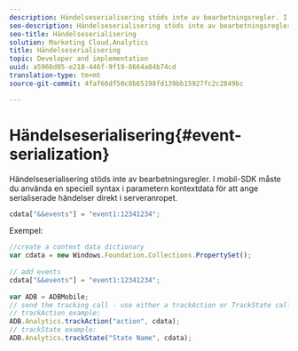 ```yaml
---
description: Händelseserialisering stöds inte av bearbetningsregler. I mobil-SDK måste du använda en särskild syntax i parametern context data för att ange serialiserade händelser direkt i serveranropet.
seo-description: Händelseserialisering stöds inte av bearbetningsregler. I mobil-SDK måste du använda en särskild syntax i parametern context data för att ange serialiserade händelser direkt i serveranropet.
seo-title: Händelseserialisering
solution: Marketing Cloud,Analytics
title: Händelseserialisering
topic: Developer and implementation
uuid: a5966d05-e218-446f-9f19-8664a84b74cd
translation-type: tm+mt
source-git-commit: 4faf66df50c8b65198fd139bb15927fc2c2849bc

---
```



# Händelseserialisering{#event-serialization}

Händelseserialisering stöds inte av bearbetningsregler. I mobil-SDK måste du använda en speciell syntax i parametern kontextdata för att ange serialiserade händelser direkt i serveranropet.

```js
cdata["&&events"] = "event1:12341234";
```

Exempel:

```js
//create a context data dictionary 
var cdata = new Windows.Foundation.Collections.PropertySet(); 
 
// add events 
cdata["&&events"] = "event1:12341234"; 
 
var ADB = ADBMobile; 
// send the tracking call - use either a trackAction or TrackState call. 
// trackAction example: 
ADB.Analytics.trackAction("action", cdata); 
// trackState example: 
ADB.Analytics.trackState("State Name", cdata);
```

